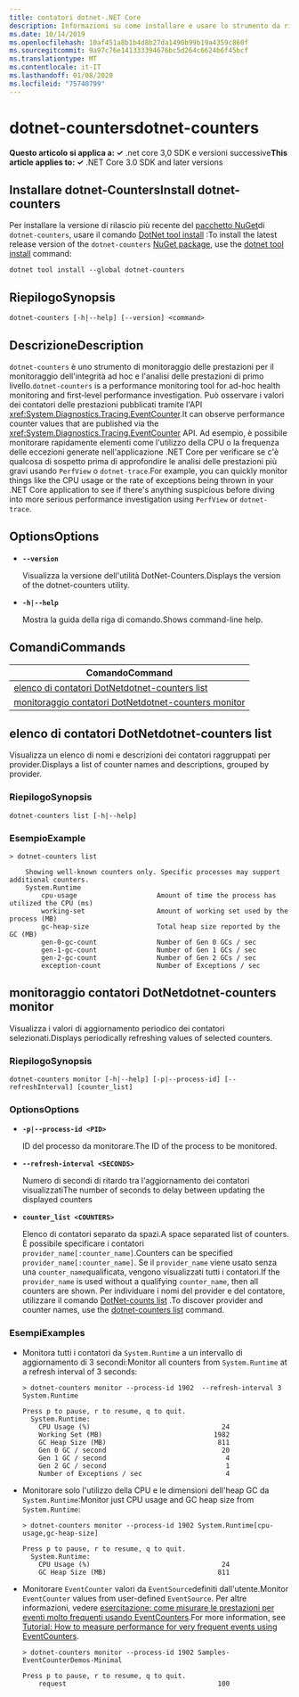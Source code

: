 ```yaml
---
title: contatori dotnet-.NET Core
description: Informazioni su come installare e usare lo strumento da riga di comando DotNet-Counter.
ms.date: 10/14/2019
ms.openlocfilehash: 10af451a8b1b4d8b27da1490b99b19a4359c860f
ms.sourcegitcommit: 9a97c76e141333394676bc5d264c6624b6f45bcf
ms.translationtype: MT
ms.contentlocale: it-IT
ms.lasthandoff: 01/08/2020
ms.locfileid: "75740799"
---
```

# <a name="dotnet-counters"></a><span data-ttu-id="9b658-103">dotnet-counters</span><span class="sxs-lookup"><span data-stu-id="9b658-103">dotnet-counters</span></span>

<span data-ttu-id="9b658-104">**Questo articolo si applica a: ✓** .net core 3,0 SDK e versioni successive</span><span class="sxs-lookup"><span data-stu-id="9b658-104">**This article applies to: ✓** .NET Core 3.0 SDK and later versions</span></span>

## <a name="install-dotnet-counters"></a><span data-ttu-id="9b658-105">Installare dotnet-Counters</span><span class="sxs-lookup"><span data-stu-id="9b658-105">Install dotnet-counters</span></span>

<span data-ttu-id="9b658-106">Per installare la versione di rilascio più recente del [pacchetto NuGet](https://www.nuget.org/packages/dotnet-counters)di `dotnet-counters`, usare il comando [DotNet tool install](../tools/dotnet-tool-install.md) :</span><span class="sxs-lookup"><span data-stu-id="9b658-106">To install the latest release version of the `dotnet-counters` [NuGet package](https://www.nuget.org/packages/dotnet-counters), use the [dotnet tool install](../tools/dotnet-tool-install.md) command:</span></span>

```dotnetcli
dotnet tool install --global dotnet-counters
```

## <a name="synopsis"></a><span data-ttu-id="9b658-107">Riepilogo</span><span class="sxs-lookup"><span data-stu-id="9b658-107">Synopsis</span></span>

```console
dotnet-counters [-h|--help] [--version] <command>
```

## <a name="description"></a><span data-ttu-id="9b658-108">Descrizione</span><span class="sxs-lookup"><span data-stu-id="9b658-108">Description</span></span>

<span data-ttu-id="9b658-109">`dotnet-counters` è uno strumento di monitoraggio delle prestazioni per il monitoraggio dell'integrità ad hoc e l'analisi delle prestazioni di primo livello.</span><span class="sxs-lookup"><span data-stu-id="9b658-109">`dotnet-counters` is a performance monitoring tool for ad-hoc health monitoring and first-level performance investigation.</span></span> <span data-ttu-id="9b658-110">Può osservare i valori dei contatori delle prestazioni pubblicati tramite l'API <xref:System.Diagnostics.Tracing.EventCounter>.</span><span class="sxs-lookup"><span data-stu-id="9b658-110">It can observe performance counter values that are published via the <xref:System.Diagnostics.Tracing.EventCounter> API.</span></span> <span data-ttu-id="9b658-111">Ad esempio, è possibile monitorare rapidamente elementi come l'utilizzo della CPU o la frequenza delle eccezioni generate nell'applicazione .NET Core per verificare se c'è qualcosa di sospetto prima di approfondire le analisi delle prestazioni più gravi usando `PerfView` o `dotnet-trace`.</span><span class="sxs-lookup"><span data-stu-id="9b658-111">For example, you can quickly monitor things like the CPU usage or the rate of exceptions being thrown in your .NET Core application to see if there's anything suspicious before diving into more serious performance investigation using `PerfView` or `dotnet-trace`.</span></span>

## <a name="options"></a><span data-ttu-id="9b658-112">Options</span><span class="sxs-lookup"><span data-stu-id="9b658-112">Options</span></span>

- **`--version`**

  <span data-ttu-id="9b658-113">Visualizza la versione dell'utilità DotNet-Counters.</span><span class="sxs-lookup"><span data-stu-id="9b658-113">Displays the version of the dotnet-counters utility.</span></span>

- **`-h|--help`**

  <span data-ttu-id="9b658-114">Mostra la guida della riga di comando.</span><span class="sxs-lookup"><span data-stu-id="9b658-114">Shows command-line help.</span></span>

## <a name="commands"></a><span data-ttu-id="9b658-115">Comandi</span><span class="sxs-lookup"><span data-stu-id="9b658-115">Commands</span></span>

| <span data-ttu-id="9b658-116">Comando</span><span class="sxs-lookup"><span data-stu-id="9b658-116">Command</span></span>                                             |
| --------------------------------------------------- |
| [<span data-ttu-id="9b658-117">elenco di contatori DotNet</span><span class="sxs-lookup"><span data-stu-id="9b658-117">dotnet-counters list</span></span>](#dotnet-counters-list)       |
| [<span data-ttu-id="9b658-118">monitoraggio contatori DotNet</span><span class="sxs-lookup"><span data-stu-id="9b658-118">dotnet-counters monitor</span></span>](#dotnet-counters-monitor) |

## <a name="dotnet-counters-list"></a><span data-ttu-id="9b658-119">elenco di contatori DotNet</span><span class="sxs-lookup"><span data-stu-id="9b658-119">dotnet-counters list</span></span>

<span data-ttu-id="9b658-120">Visualizza un elenco di nomi e descrizioni dei contatori raggruppati per provider.</span><span class="sxs-lookup"><span data-stu-id="9b658-120">Displays a list of counter names and descriptions, grouped by provider.</span></span>

### <a name="synopsis"></a><span data-ttu-id="9b658-121">Riepilogo</span><span class="sxs-lookup"><span data-stu-id="9b658-121">Synopsis</span></span>

```console
dotnet-counters list [-h|--help]
```

### <a name="example"></a><span data-ttu-id="9b658-122">Esempio</span><span class="sxs-lookup"><span data-stu-id="9b658-122">Example</span></span>

```console
> dotnet-counters list

    Showing well-known counters only. Specific processes may support additional counters.
    System.Runtime
        cpu-usage                    Amount of time the process has utilized the CPU (ms)
        working-set                  Amount of working set used by the process (MB)
        gc-heap-size                 Total heap size reported by the GC (MB)
        gen-0-gc-count               Number of Gen 0 GCs / sec
        gen-1-gc-count               Number of Gen 1 GCs / sec
        gen-2-gc-count               Number of Gen 2 GCs / sec
        exception-count              Number of Exceptions / sec
```

## <a name="dotnet-counters-monitor"></a><span data-ttu-id="9b658-123">monitoraggio contatori DotNet</span><span class="sxs-lookup"><span data-stu-id="9b658-123">dotnet-counters monitor</span></span>

<span data-ttu-id="9b658-124">Visualizza i valori di aggiornamento periodico dei contatori selezionati.</span><span class="sxs-lookup"><span data-stu-id="9b658-124">Displays periodically refreshing values of selected counters.</span></span>

### <a name="synopsis"></a><span data-ttu-id="9b658-125">Riepilogo</span><span class="sxs-lookup"><span data-stu-id="9b658-125">Synopsis</span></span>

```console
dotnet-counters monitor [-h|--help] [-p|--process-id] [--refreshInterval] [counter_list]
```

### <a name="options"></a><span data-ttu-id="9b658-126">Options</span><span class="sxs-lookup"><span data-stu-id="9b658-126">Options</span></span>

- **`-p|--process-id <PID>`**

  <span data-ttu-id="9b658-127">ID del processo da monitorare.</span><span class="sxs-lookup"><span data-stu-id="9b658-127">The ID of the process to be monitored.</span></span>

- **`--refresh-interval <SECONDS>`**

  <span data-ttu-id="9b658-128">Numero di secondi di ritardo tra l'aggiornamento dei contatori visualizzati</span><span class="sxs-lookup"><span data-stu-id="9b658-128">The number of seconds to delay between updating the displayed counters</span></span>

- **`counter_list <COUNTERS>`**

  <span data-ttu-id="9b658-129">Elenco di contatori separato da spazi.</span><span class="sxs-lookup"><span data-stu-id="9b658-129">A space separated list of counters.</span></span> <span data-ttu-id="9b658-130">È possibile specificare i contatori `provider_name[:counter_name]`.</span><span class="sxs-lookup"><span data-stu-id="9b658-130">Counters can be specified `provider_name[:counter_name]`.</span></span> <span data-ttu-id="9b658-131">Se il `provider_name` viene usato senza una `counter_name`qualificata, vengono visualizzati tutti i contatori.</span><span class="sxs-lookup"><span data-stu-id="9b658-131">If the `provider_name` is used without a qualifying `counter_name`, then all counters are shown.</span></span> <span data-ttu-id="9b658-132">Per individuare i nomi del provider e del contatore, utilizzare il comando [DotNet-counts list](#dotnet-counters-list) .</span><span class="sxs-lookup"><span data-stu-id="9b658-132">To discover provider and counter names, use the [dotnet-counters list](#dotnet-counters-list) command.</span></span>

### <a name="examples"></a><span data-ttu-id="9b658-133">Esempi</span><span class="sxs-lookup"><span data-stu-id="9b658-133">Examples</span></span>

- <span data-ttu-id="9b658-134">Monitora tutti i contatori da `System.Runtime` a un intervallo di aggiornamento di 3 secondi:</span><span class="sxs-lookup"><span data-stu-id="9b658-134">Monitor all counters from `System.Runtime` at a refresh interval of 3 seconds:</span></span>

  ```console
  > dotnet-counters monitor --process-id 1902  --refresh-interval 3 System.Runtime

  Press p to pause, r to resume, q to quit.
    System.Runtime:
      CPU Usage (%)                                 24
      Working Set (MB)                            1982
      GC Heap Size (MB)                            811
      Gen 0 GC / second                             20
      Gen 1 GC / second                              4
      Gen 2 GC / second                              1
      Number of Exceptions / sec                     4
  ```

- <span data-ttu-id="9b658-135">Monitorare solo l'utilizzo della CPU e le dimensioni dell'heap GC da `System.Runtime`:</span><span class="sxs-lookup"><span data-stu-id="9b658-135">Monitor just CPU usage and GC heap size from `System.Runtime`:</span></span>

  ```console
  > dotnet-counters monitor --process-id 1902 System.Runtime[cpu-usage,gc-heap-size]

  Press p to pause, r to resume, q to quit.
    System.Runtime:
      CPU Usage (%)                                 24
      GC Heap Size (MB)                            811
  ```

- <span data-ttu-id="9b658-136">Monitorare `EventCounter` valori da `EventSource`definiti dall'utente.</span><span class="sxs-lookup"><span data-stu-id="9b658-136">Monitor `EventCounter` values from user-defined `EventSource`.</span></span> <span data-ttu-id="9b658-137">Per altre informazioni, vedere [esercitazione: come misurare le prestazioni per eventi molto frequenti usando EventCounters](https://github.com/dotnet/runtime/blob/master/src/libraries/System.Diagnostics.Tracing/documentation/EventCounterTutorial.md).</span><span class="sxs-lookup"><span data-stu-id="9b658-137">For more information, see [Tutorial: How to measure performance for very frequent events using EventCounters](https://github.com/dotnet/runtime/blob/master/src/libraries/System.Diagnostics.Tracing/documentation/EventCounterTutorial.md).</span></span>

  ```console
  > dotnet-counters monitor --process-id 1902 Samples-EventCounterDemos-Minimal

  Press p to pause, r to resume, q to quit.
      request                                      100
  ```
